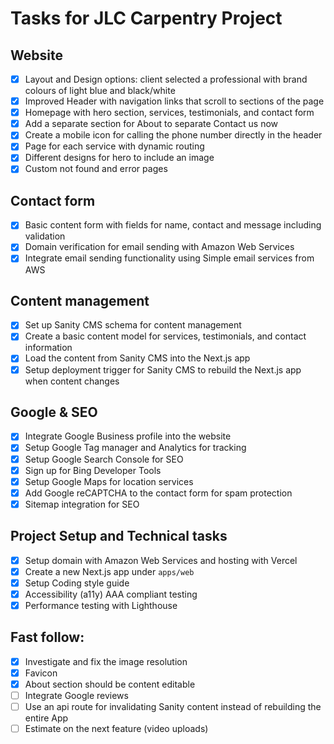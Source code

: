 # Tasks for JLC Carpentry Project

## Website

- [x] Layout and Design options: client selected a professional with brand colours of light blue and black/white
- [x] Improved Header with navigation links that scroll to sections of the page
- [x] Homepage with hero section, services, testimonials, and contact form
- [x] Add a separate section for About to separate Contact us now
- [x] Create a mobile icon for calling the phone number directly in the header
- [x] Page for each service with dynamic routing
- [x] Different designs for hero to include an image
- [x] Custom not found and error pages

## Contact form

- [x] Basic content form with fields for name, contact and message including validation
- [x] Domain verification for email sending with Amazon Web Services
- [x] Integrate email sending functionality using Simple email services from AWS

## Content management

- [x] Set up Sanity CMS schema for content management
- [x] Create a basic content model for services, testimonials, and contact information
- [x] Load the content from Sanity CMS into the Next.js app
- [x] Setup deployment trigger for Sanity CMS to rebuild the Next.js app when content changes

## Google & SEO

- [x] Integrate Google Business profile into the website
- [x] Setup Google Tag manager and Analytics for tracking
- [x] Setup Google Search Console for SEO
- [x] Sign up for Bing Developer Tools
- [x] Setup Google Maps for location services
- [x] Add Google reCAPTCHA to the contact form for spam protection
- [x] Sitemap integration for SEO

## Project Setup and Technical tasks

- [x] Setup domain with Amazon Web Services and hosting with Vercel
- [x] Create a new Next.js app under `apps/web`
- [x] Setup Coding style guide
- [x] Accessibility (a11y) AAA compliant testing
- [x] Performance testing with Lighthouse

## Fast follow:

- [x] Investigate and fix the image resolution
- [x] Favicon
- [x] About section should be content editable
- [ ] Integrate Google reviews
- [ ] Use an api route for invalidating Sanity content instead of rebuilding the entire App
- [ ] Estimate on the next feature (video uploads)

